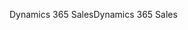 <span data-ttu-id="333d6-101">Dynamics 365 Sales</span><span class="sxs-lookup"><span data-stu-id="333d6-101">Dynamics 365 Sales</span></span>
